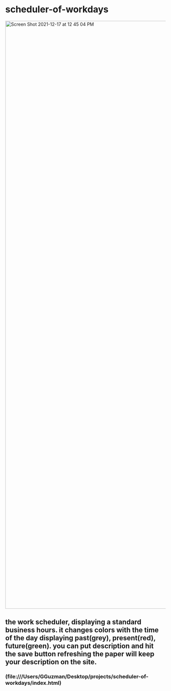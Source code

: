 # scheduler-of-workdays

<img width="1839" alt="Screen Shot 2021-12-17 at 12 45 04 PM" src="https://user-images.githubusercontent.com/92010483/147513160-ab4460fb-d6a9-406b-971b-6e79d3f4c152.png">

## the work scheduler, displaying a standard business hours. it changes colors with the time of the day displaying past(grey), present(red), future(green). you can put description and hit the save button refreshing the paper will keep your description on the site.

### (file:///Users/GGuzman/Desktop/projects/scheduler-of-workdays/index.html)
